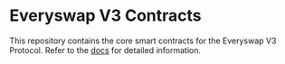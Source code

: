 # Everyswap V3 Contracts

This repository contains the core smart contracts for the Everyswap V3 Protocol. Refer to the [docs](https://github.com/everyswap-finance/everyswap-v3-contracts/tree/main/docs) for detailed information.